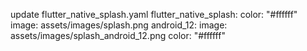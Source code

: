 update flutter_native_splash.yaml
flutter_native_splash:
  color: "#ffffff"
  image: assets/images/splash.png
  android_12:
    image:  assets/images/splash_android_12.png
    color: "#ffffff"
